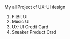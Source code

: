 My all Project of UX-UI design
1. FitBit UI
2. Music UI
3. UX-UI Credit Card
4. Sneaker Product Crad
